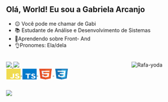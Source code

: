 <div>

## Olá, World! Eu sou a Gabriela Arcanjo 

- 😉 Você pode me chamar de Gabi
- 📚 Estudante de Análise e Desenvolvimento de Sistemas 
- 📌Aprendendo sobre Front- And 
- 👌Pronomes: Ela/dela 
 <br>
</div>

<div>
  <a href="https://github.com/gaarcanjo">
  <img height="180em" src="https://github-readme-stats.vercel.app/api?username=gaarcanjo&show_icons=true&theme=dracula&include_all_commits=true&count_private=true"/>
  <img height="180em" src="https://github-readme-stats.vercel.app/api/top-langs/?username=gaarcanjo&layout=compact&langs_count=16&theme=dracula"/
  <div>
   <img align="right" alt="Rafa-yoda" height="150" width="160" src="https://cdn.discordapp.com/attachments/656275097975259136/871828376275550209/Webp.net-gifmaker.gif">
  

 
</div>

<div>
 <img align="center" alt="Rafa-Js" height="30" width="40" src="https://raw.githubusercontent.com/devicons/devicon/master/icons/javascript/javascript-plain.svg">
  <img align="center" alt="Rafa-Ts" height="30" width="40" src="https://raw.githubusercontent.com/devicons/devicon/master/icons/typescript/typescript-plain.svg">
 <img align="center" alt="Rafa-HTML" height="30" width="40" src="https://raw.githubusercontent.com/devicons/devicon/master/icons/html5/html5-original.svg">
  <img align="center" alt="Rafa-CSS" height="30" width="40" src="https://raw.githubusercontent.com/devicons/devicon/master/icons/css3/css3-original.svg">
    </div>
  
  

##

<div>
<a href="https://https://www.linkedin.com/in/gabrielaarsilva/" target="_blank"><img src="https://img.shields.io/badge/-LinkedIn-%230077B5?style=for-the-badge&logo=linkedin&logoColor=white" target="_blank"></a> 

</div>
